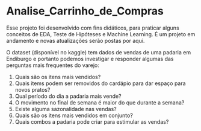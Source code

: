 # Analise_Carrinho_de_Compras

Esse projeto foi desenvolvido com fins didáticos, para praticar alguns conceitos de EDA, Teste de Hipóteses e Machine Learning. É um projeto em andamento e novas atualizações serão postas por aqui. 

O dataset (disponível no kaggle) tem dados de vendas de uma padaria em Endiburgo e portanto podemos investigar e responder algumas das perguntas mais frequentes do varejo:

1. Quais são os itens mais vendidos?
2. Quais items podem ser removidos do cardápio para dar espaço para novos pratos?
3. Qual período do dia a padaria mais vende?
4. O movimento no final de semana é maior do que durante a semana?
5. Existe alguma sazonalidade nas vendas?
6. Quais são os itens mais vendidos em conjunto?
7. Quais combos a padaria pode criar para estimular as vendas?
